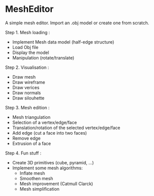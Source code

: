 # MeshEditor
A simple mesh editor. Import an .obj model or create one from scratch.

Step 1. Mesh loading :
  - Implement Mesh data model (half-edge structure)
  - Load Obj file
  - Display the model
  - Manipulation (rotate/translate)

Step 2. Visualisation :
  - Draw mesh
  - Draw wireframe
  - Draw verices
  - Draw normals
  - Draw silouhette

Step 3. Mesh edition :
  - Mesh triangulation
  - Selection of a vertex/edge/face
  - Translation/rotation of the selected vertex/edge/face
  - Add edge (cut a face into two faces)
  - Remove edge
  - Extrusion of a face

Step 4. Fun stuff :
  - Create 3D primitives (cube, pyramid, ...)
  - Implement some mesh algorithms:
    - Inflate mesh
    - Smoothen mesh
    - Mesh improvement (Catmull Clarck)
    - Mesh simplification
